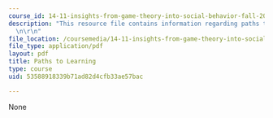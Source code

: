 ```yaml
---
course_id: 14-11-insights-from-game-theory-into-social-behavior-fall-2013
description: "This resource file contains information regarding paths to learning.\r\
  \n\r\n"
file_location: /coursemedia/14-11-insights-from-game-theory-into-social-behavior-fall-2013/53588918339b71ad82d4cfb33ae57bac_MIT14_11F13_Learning_hand.pdf
file_type: application/pdf
layout: pdf
title: Paths to Learning
type: course
uid: 53588918339b71ad82d4cfb33ae57bac

---
```

None